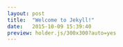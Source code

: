 ```yaml
---
layout: post
title:  "Welcome to Jekyll!"
date:   2015-10-09 15:39:40
preview: holder.js/300x300?auto=yes
---
```


